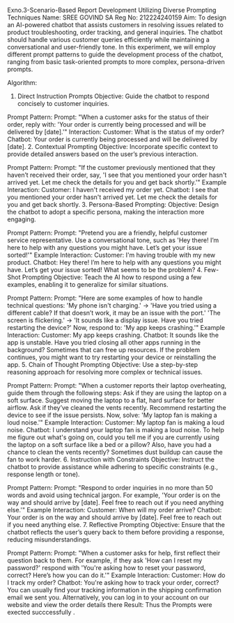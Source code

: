 Exno.3-Scenario-Based Report Development Utilizing Diverse Prompting Techniques
Name: SREE GOVIND SA
Reg No: 212224240159
Aim:
To design an AI-powered chatbot that assists customers in resolving issues related to product troubleshooting, order tracking, and general inquiries. The chatbot should handle various customer queries efficiently while maintaining a conversational and user-friendly tone. In this experiment, we will employ different prompt patterns to guide the development process of the chatbot, ranging from basic task-oriented prompts to more complex, persona-driven prompts.

Algorithm:
1. Direct Instruction Prompts
Objective:
Guide the chatbot to respond concisely to customer inquiries.

Prompt Pattern:
Prompt: "When a customer asks for the status of their order, reply with: 'Your order is currently being processed and will be delivered by [date].'"
Interaction:
Customer: What is the status of my order?
Chatbot: Your order is currently being processed and will be delivered by [date].
2. Contextual Prompting
Objective:
Incorporate specific context to provide detailed answers based on the user’s previous interaction.

Prompt Pattern:
Prompt: "If the customer previously mentioned that they haven’t received their order, say, 'I see that you mentioned your order hasn't arrived yet. Let me check the details for you and get back shortly.'"
Example Interaction:
Customer: I haven't received my order yet.
Chatbot: I see that you mentioned your order hasn't arrived yet. Let me check the details for you and get back shortly.
3. Persona-Based Prompting:
Objective:
Design the chatbot to adopt a specific persona, making the interaction more engaging.

Prompt Pattern:
Prompt: "Pretend you are a friendly, helpful customer service representative. Use a conversational tone, such as 'Hey there! I’m here to help with any questions you might have. Let’s get your issue sorted!'"
Example Interaction:
Customer: I'm having trouble with my new product.
Chatbot: Hey there! I’m here to help with any questions you might have. Let’s get your issue sorted! What seems to be the problem?
4. Few-Shot Prompting
Objective:
Teach the AI how to respond using a few examples, enabling it to generalize for similar situations.

Prompt Pattern:
Prompt: "Here are some examples of how to handle technical questions:
'My phone isn't charging.' → 'Have you tried using a different cable? If that doesn’t work, it may be an issue with the port.'
'The screen is flickering.' → 'It sounds like a display issue. Have you tried restarting the device?'
Now, respond to: 'My app keeps crashing.'"
Example Interaction:
Customer: My app keeps crashing.
Chatbot: It sounds like the app is unstable. Have you tried closing all other apps running in the background? Sometimes that can free up resources. If the problem continues, you might want to try restarting your device or reinstalling the app.
5. Chain of Thought Prompting
Objective:
Use a step-by-step reasoning approach for resolving more complex or technical issues.

Prompt Pattern:
Prompt: "When a customer reports their laptop overheating, guide them through the following steps:
Ask if they are using the laptop on a soft surface.
Suggest moving the laptop to a flat, hard surface for better airflow.
Ask if they’ve cleaned the vents recently.
Recommend restarting the device to see if the issue persists.
Now, solve: 'My laptop fan is making a loud noise.'"
Example Interaction:
Customer: My laptop fan is making a loud noise.
Chatbot: I understand your laptop fan is making a loud noise. To help me figure out what's going on, could you tell me if you are currently using the laptop on a soft surface like a bed or a pillow? Also, have you had a chance to clean the vents recently? Sometimes dust buildup can cause the fan to work harder.
6. Instruction with Constraints
Objective:
Instruct the chatbot to provide assistance while adhering to specific constraints (e.g., response length or tone).

Prompt Pattern:
Prompt: "Respond to order inquiries in no more than 50 words and avoid using technical jargon. For example, 'Your order is on the way and should arrive by [date]. Feel free to reach out if you need anything else.'"
Example Interaction:
Customer: When will my order arrive?
Chatbot: Your order is on the way and should arrive by [date]. Feel free to reach out if you need anything else.
7. Reflective Prompting
Objective:
Ensure that the chatbot reflects the user’s query back to them before providing a response, reducing misunderstandings.

Prompt Pattern:
Prompt: "When a customer asks for help, first reflect their question back to them. For example, if they ask 'How can I reset my password?' respond with 'You're asking how to reset your password, correct? Here’s how you can do it.'"
Example Interaction:
Customer: How do I track my order?
Chatbot: You're asking how to track your order, correct? You can usually find your tracking information in the shipping confirmation email we sent you. Alternatively, you can log in to your account on our website and view the order details there
Result:
Thus the Prompts were exected succcessfully .
